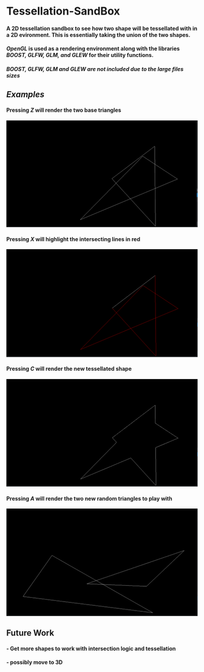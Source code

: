 # Tessellation-SandBox

#### A 2D tessellation sandbox to see how two shape will be tessellated with in a 2D evironment. This is essentially taking the union of the two shapes.

#### ***OpenGL*** is used as a rendering environment along with the libraries ***BOOST, GLFW, GLM, and GLEW*** for their utility functions.

##### ***BOOST, GLFW, GLM and GLEW*** are not included due to the large files sizes


## *Examples*

#### Pressing *Z* will render the two base triangles

![EX. 1](/examples/triangles_base.PNG)

#### Pressing *X* will highlight the intersecting lines in red

![EX. 2](/examples/triangles_found_intersections.PNG)

#### Pressing *C* will render the new tessellated shape

![EX. 3](/examples/triangles_tessellated.PNG)

#### Pressing *A* will render the two new random triangles to play with

![EX. 4](/examples/tringles_new_random.PNG)


## Future Work

#### - Get more shapes to work with intersection logic and tessellation
#### - possibly move to 3D

